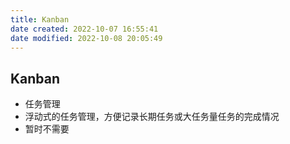 ```yaml
---
title: Kanban
date created: 2022-10-07 16:55:41
date modified: 2022-10-08 20:05:49
---
```

## Kanban

- 任务管理
- 浮动式的任务管理，方便记录长期任务或大任务量任务的完成情况
- 暂时不需要
